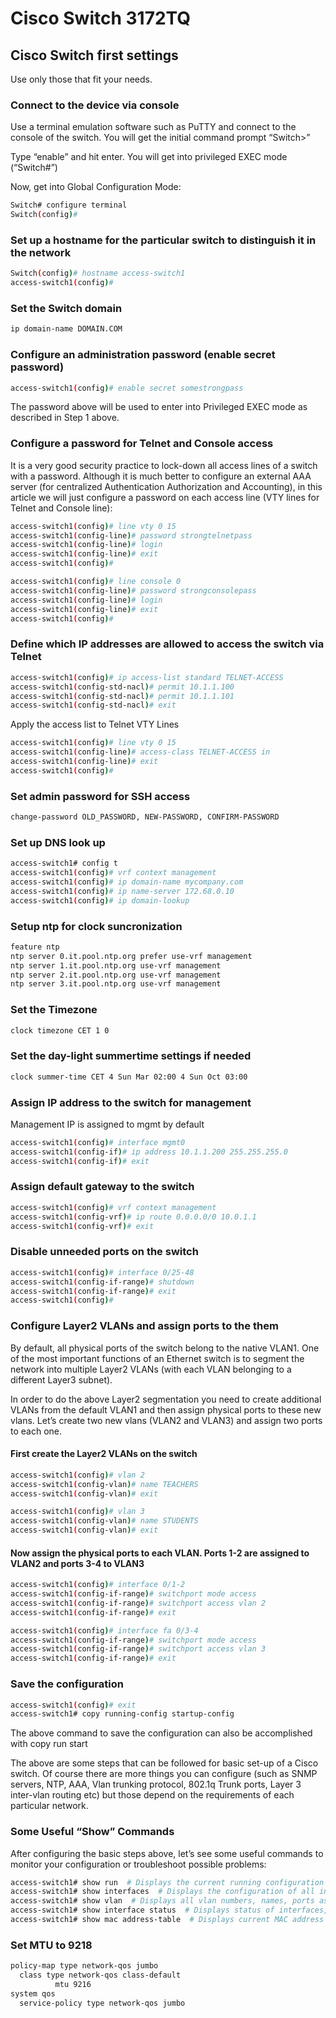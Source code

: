 # Cisco Switch 3172TQ

## Cisco Switch first settings

Use only those that fit your needs.

### Connect to the device via console

Use a terminal emulation software such as PuTTY and connect to the console of the switch. You will get the initial command prompt “Switch>”

Type “enable” and hit enter. You will get into privileged EXEC mode (“Switch#”)

Now, get into Global Configuration Mode:

```bash
Switch# configure terminal
Switch(config)#
```

### Set up a hostname for the particular switch to distinguish it in the network

```bash
Switch(config)# hostname access-switch1
access-switch1(config)#
```

### Set the Switch domain

```bash
ip domain-name DOMAIN.COM
```

### Configure an administration password (enable secret password)

```bash
access-switch1(config)# enable secret somestrongpass
```

The password above will be used to enter into Privileged EXEC mode as described in Step 1 above.

### Configure a password for Telnet and Console access

It is a very good security practice to lock-down all access lines of a switch with a password. Although it is much better to configure an external AAA server (for centralized Authentication Authorization and Accounting), in this article we will just configure a password on each access line (VTY lines for Telnet and Console line):

```bash
access-switch1(config)# line vty 0 15
access-switch1(config-line)# password strongtelnetpass
access-switch1(config-line)# login
access-switch1(config-line)# exit
access-switch1(config)#
```

```bash
access-switch1(config)# line console 0
access-switch1(config-line)# password strongconsolepass
access-switch1(config-line)# login
access-switch1(config-line)# exit
access-switch1(config)#
```

### Define which IP addresses are allowed to access the switch via Telnet

```bash
access-switch1(config)# ip access-list standard TELNET-ACCESS
access-switch1(config-std-nacl)# permit 10.1.1.100
access-switch1(config-std-nacl)# permit 10.1.1.101
access-switch1(config-std-nacl)# exit
```

Apply the access list to Telnet VTY Lines

```bash
access-switch1(config)# line vty 0 15
access-switch1(config-line)# access-class TELNET-ACCESS in
access-switch1(config-line)# exit
access-switch1(config)#
```

### Set admin password for SSH access

```bash
change-password OLD_PASSWORD, NEW-PASSWORD, CONFIRM-PASSWORD
```

### Set up DNS look up

```bash
access-switch1# config t
access-switch1(config)# vrf context management
access-switch1(config)# ip domain-name mycompany.com
access-switch1(config)# ip name-server 172.68.0.10     
access-switch1(config)# ip domain-lookup
```

### Setup ntp for clock suncronization

```bash
feature ntp
ntp server 0.it.pool.ntp.org prefer use-vrf management
ntp server 1.it.pool.ntp.org use-vrf management
ntp server 2.it.pool.ntp.org use-vrf management
ntp server 3.it.pool.ntp.org use-vrf management
```

### Set the Timezone

```bash
clock timezone CET 1 0
```

### Set the day-light summertime settings if needed

```bash
clock summer-time CET 4 Sun Mar 02:00 4 Sun Oct 03:00
```

### Assign IP address to the switch for management

Management IP is assigned to mgmt by default

```bash
access-switch1(config)# interface mgmt0
access-switch1(config-if)# ip address 10.1.1.200 255.255.255.0
access-switch1(config-if)# exit
```

### Assign default gateway to the switch

```bash
access-switch1(config)# vrf context management
access-switch1(config-vrf)# ip route 0.0.0.0/0 10.0.1.1
access-switch1(config-vrf)# exit
```

### Disable unneeded ports on the switch

```bash
access-switch1(config)# interface 0/25-48
access-switch1(config-if-range)# shutdown
access-switch1(config-if-range)# exit
access-switch1(config)#
```

### Configure Layer2 VLANs and assign ports to the them

By default, all physical ports of the switch belong to the native VLAN1. One of the most important functions of an Ethernet switch is to segment the network into multiple Layer2 VLANs (with each VLAN belonging to a different Layer3 subnet).

In order to do the above Layer2 segmentation you need to create additional VLANs from the default VLAN1 and then assign physical ports to these new vlans. Let’s create two new vlans (VLAN2 and VLAN3) and assign two ports to each one.

#### First create the Layer2 VLANs on the switch

```bash
access-switch1(config)# vlan 2
access-switch1(config-vlan)# name TEACHERS
access-switch1(config-vlan)# exit
```

```bash
access-switch1(config)# vlan 3
access-switch1(config-vlan)# name STUDENTS
access-switch1(config-vlan)# exit
```

#### Now assign the physical ports to each VLAN. Ports 1-2 are assigned to VLAN2 and ports 3-4 to VLAN3

```bash
access-switch1(config)# interface 0/1-2
access-switch1(config-if-range)# switchport mode access
access-switch1(config-if-range)# switchport access vlan 2
access-switch1(config-if-range)# exit
```

```bash
access-switch1(config)# interface fa 0/3-4
access-switch1(config-if-range)# switchport mode access
access-switch1(config-if-range)# switchport access vlan 3
access-switch1(config-if-range)# exit
```

### Save the configuration

```bash
access-switch1(config)# exit
access-switch1# copy running-config startup-config
```

The above command to save the configuration can also be accomplished with  copy run start

The above are some steps that can be followed for basic set-up of a Cisco switch. Of course there are more things you can configure (such as SNMP servers, NTP, AAA, Vlan trunking protocol, 802.1q Trunk ports, Layer 3 inter-vlan routing etc) but those depend on the requirements of each particular network.

### Some Useful “Show” Commands

After configuring the basic steps above, let’s see some useful commands to monitor your configuration or troubleshoot possible problems:

```bash
access-switch1# show run  # Displays the current running configuration
access-switch1# show interfaces  # Displays the configuration of all interfaces and the status of each one
access-switch1# show vlan  # Displays all vlan numbers, names, ports associated with each vlan etc
access-switch1# show interface status  # Displays status of interfaces, speed, duplex etc
access-switch1# show mac address-table  # Displays current MAC address table and which MAC address is learned on each interface
```

### Set MTU to 9218

```bash
policy-map type network-qos jumbo
  class type network-qos class-default
          mtu 9216
system qos
  service-policy type network-qos jumbo
```
